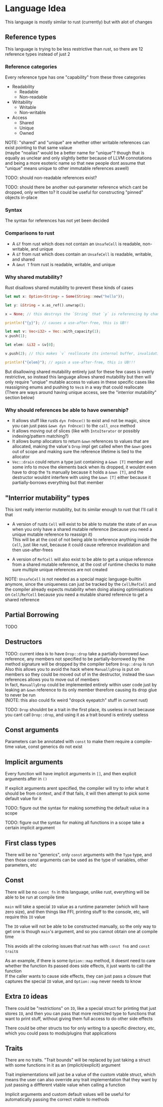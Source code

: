 # Language Idea

This language is mostly similar to rust (currently) but with alot of changes

## Reference types

This language is trying to be less restrictive than rust, so there are 12 reference types instead of just 2

### Reference categories

Every reference type has one "capability" from these three categories

- Readability
  - Readable
  - Non-readable
- Writability
  - Writable
  - Non-writable
- Access
  - Shared
  - Unique
  - Owned

NOTE: "shared" and "unique" are whether other writable references can exist pointing to that same valaue
<br>
(maybe "noalias" would be a better name for "unique"? though that is equally as unclear and only slightly better because of LLVM connotations and being a more esoteric name so that new people dont assume that "unique" means unique to other immutable references aswell)

TODO: should non-readable references exist?

TODO: should there be another out-parameter reference which cant be dropped, only written to? It could be useful for constructing "pinned" objects in-place

### Syntax

The syntax for references has not yet been decided

### Comparisons to rust

- A `&T` from rust which does not contain an `UnsafeCell` is readable, non-writable, and unique
- A `&T` from rust which does contain an `UnsafeCell` is readable, writable, and shared
- A `&mut T` from rust is readable, writable, and unique

### Why shared mutability?

Rust disallows shared mutability to prevent these kinds of cases

```rs
let mut x: Option<String> = Some(String::new("hello"));

let y: &String = x.as_ref().unwrap();

x = None; // this destroys the `String` that `y` is referencing by changing the variant

println!("{y}"); // causes a use-after-free, this is UB!!
```

```rs
let mut v: Vec<i32> = Vec::with_capacity(1);
v.push(1);

let elem: &i32 = &v[0];

v.push(2); // this makes `v` reallocate its internal buffer, invalidating `elem`

println!("{elem}"); // again a use-after-free, this is UB!!!
```

But disallowing shared mutability entirely just for these few cases is overly restrictive, so instead this language allows shared mutability but then will only require "unqiue" mutable access to values in these specific cases like reassigning enums and pushing to `Vec`s in a way that could reallocate
<br>
(There are ways around having unique access, see the "interrior mutability" section below)

### Why should references be able to have ownership?

- It allows stuff like rusts `dyn FnOnce()` to exist and not be magic, since you can just pass `&own dyn FnOnce()` to the `call_once` method
- It allows moving out of slices (like with `IntoIterator` or possibly indexing/pattern matching?)
- It allows bump allocators to return `&own` references to values that are allocated, making the value's `Drop` impl get called when the `&own` goes out of scope and making sure the reference lifetime is tied to the allocator
- `Vec::drain` could return a type just containing a `&own [T]` member and some info to move the elements back when its dropped, it wouldnt even have to drop the `T`s manually because it holds a `&own [T]`, and the destructor wouldnt interfere with using the `&own [T]` either because it partially-borrows everything but that member

## "Interrior mutability" types

This isnt really interrior mutability, but its similar enough to rust that I'll call it that

- A version of rusts `Cell` will exist to be able to mutate the state of an `enum` when you only have a shared mutable reference (because you need a unique mutable reference to reassign it)
  <br>
  This will be at the cost of not being able to reference anything inside the `Cell`, just like rust, because it could cause reference invalidation and then use-after-frees

- A version of `RefCell` will also exist to be able to get a unique reference from a shared mutable reference, at the cost of runtime checks to make sure multiple unique references are not created

NOTE: `UnsafeCell` is not needed as a special magic language-builtin anymore, since the uniqueness can just be tracked by the `Cell`/`RefCell` and the compiler already expects mutability when doing aliasing optimisations on `Cell`/`RefCell` because you need a mutable shared reference to get a shared reference

## Partial Borrowing

TODO

## Destructors

TODO: current idea is to have `Drop::drop` take a partially-borrowed `&own` reference, any members not specified to be partially-borrowed by the method signature will be dropped by the compiler before `Drop::drop` is run
<br>
Also this allows you to avoid the hack where `ManuallyDrop` is put on members so they could be moved out of in the destructor, instead the `&own` references allows you to move out of members
<br>
In fact, `ManuallyDrop` could be implemented entirely within user code just by leaking an `&own` reference to its only member therefore causing its drop glue to never be run
<br>
(NOTE: this also could fix weird "dropck eyepatch" stuff in current rust)

TODO: `Drop` shouldnt be a trait in the first place, its useless in rust because you cant call `Drop::drop`, and using it as a trait bound is entirely useless

## Const arguments

Parameters can be annotated with `const` to make them require a compile-time value, const generics do not exist

## Implicit arguments

Every function will have implicit arguments in `[]`, and then explicit arguments after in `()`

If explicit arguments arent specified, the compiler will try to infer what it should be from context, and if that fails, it will then attempt to pick some default value for it

TODO: figure out the syntax for making something the default value in a scope

TODO: figure out the syntax for making all functions in a scope take a certain implicit argument

## First class types

There will be no "generics", only `const` arguments with the `Type` type, and then those const arguments can be used as the type of variables, other parameters, etc

## Const

There will be no `const fn` in this language, unlike rust, everything will be able to be run at compile time

`main` will take a special `IO` value as a runtime parameter (which will have zero size), and then things like FFI, printing stuff to the console, etc, will require this `IO` value

The `IO` value will not be able to be constructed manually, so the only way to get one is though `main`'s argument, and so you cannot obtain one at compile time

This avoids all the coloring issues that rust has with `const fn`s and `const trait`s

As an example, if there is some `Option::map` method, it doesnt need to care whether the function its passed does side effects, it just wants to call the function
<br>
If the caller wants to cause side effects, they can just pass a closure that captures the special `IO` value, and `Option::map` never needs to know

## Extra `IO` ideas

There could be "restrictions" on `IO`, like a special struct for printing that just stores `IO`, and then you can pass that more restricted type to functions that want to print stuff, without giving them full access to do other side effects

There could be other structs too for only writing to a specific directory, etc, which you could pass to mods/plugins that applications

## Traits

There are no traits. "Trait bounds" will be replaced by just taking a struct with some functions in it as an (implicit/explicit) argument

Trait implementations will just be a value of the custom vtable struct, which means the user can also override any trait implementation that they want by just passing a diffferent vtable value when calling a function

Implicit arguments and custom default values will be useful for automatically passing the correct vtable to methods
